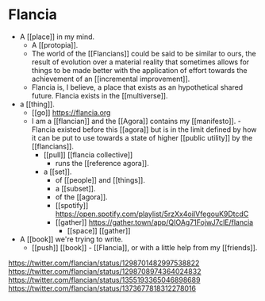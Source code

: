 # Flancia

- A [[place]] in my mind.
	- A [[protopia]].
	- The world of the [[Flancians]] could be said to be similar to ours, the result of evolution over a material reality that sometimes allows for things to be made better with the application of effort towards the achievement of an [[incremental improvement]].
	- Flancia is, I believe, a place that exists as an hypothetical shared future. Flancia exists in the [[multiverse]].
- a [[thing]].
  - [[go]] https://flancia.org
  - I am a [[flancian]] and the [[Agora]] contains my [[manifesto]].
		- Flancia existed before this [[agora]] but is in the limit defined by how it can be put to use towards a state of higher [[public utility]] by the [[flancians]].
	- [[pull]] [[flancia collective]]
		- runs the [[reference agora]].
	- a [[set]].
		- of [[people]] and [[things]].
		- a [[subset]].
		- of the [[agora]].
		- [[spotify]] https://open.spotify.com/playlist/5rzXx4oiIVfegouK9DtcdC
		- [[gather]] https://gather.town/app/QIOAg71FojwJ7clE/flancia
			- [[space]] [[gather]]
- A [[book]] we're trying to write.
  - [[push]] [[book]]
		- [[Flancia]], or with a little help from my [[friends]].

https://twitter.com/flancian/status/1298701482997538822
https://twitter.com/flancian/status/1298708974364024832
https://twitter.com/flancian/status/1355193365046898689
https://twitter.com/flancian/status/1373677818312278016